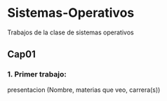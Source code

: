 # Sistemas-Operativos
Trabajos de la clase de sistemas operativos
## Cap01
### 1. Primer trabajo:
presentacion (Nombre, materias que veo, carrera(s))

